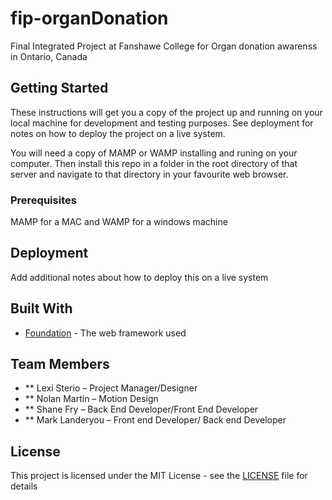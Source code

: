 # fip-organDonation
Final Integrated Project at Fanshawe College for Organ donation awarenss in Ontario, Canada

## Getting Started

These instructions will get you a copy of the project up and running on your local machine for development and testing purposes. See deployment for notes on how to deploy the project on a live system.

You will need a copy of MAMP or WAMP installing and runing on your computer. Then install this repo in a folder in the root directory of that server and navigate to that directory in your favourite web browser.

### Prerequisites

MAMP for a MAC and WAMP for a windows machine

## Deployment

Add additional notes about how to deploy this on a live system

## Built With

* [Foundation](https://foundation.zurb.com/) - The web framework used

## Team Members

* ** Lexi Sterio – Project Manager/Designer
* ** Nolan Martin – Motion Design
* ** Shane Fry – Back End Developer/Front End Developer
* ** Mark Landeryou – Front end Developer/ Back end Developer

## License

This project is licensed under the MIT License - see the [LICENSE](LICENSE) file for details




